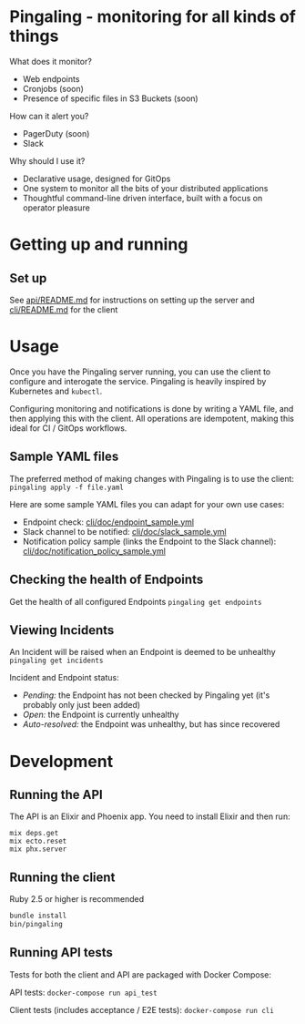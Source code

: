# Pingaling - monitoring for all kinds of things

What does it monitor?

* Web endpoints
* Cronjobs (soon)
* Presence of specific files in S3 Buckets (soon)

How can it alert you?

* PagerDuty (soon)
* Slack

Why should I use it?

* Declarative usage, designed for GitOps
* One system to monitor all the bits of your distributed applications
* Thoughtful command-line driven interface, built with a focus on operator pleasure

# Getting up and running
## Set up
See [api/README.md](api/README.md) for instructions on setting up the server and [cli/README.md](cli/README.md) for the client

# Usage
Once you have the Pingaling server running, you can use the client to configure and interogate the service. Pingaling is heavily inspired by Kubernetes and `kubectl`.

Configuring monitoring and notifications is done by writing a YAML file, and then applying this with the client. All operations are idempotent, making this ideal for CI / GitOps workflows.

## Sample YAML files
The preferred method of making changes with Pingaling is to use the client:
`pingaling apply -f file.yaml`

Here are some sample YAML files you can adapt for your own use cases:

* Endpoint check: [cli/doc/endpoint_sample.yml](cli/doc/endpoint_sample.yml)
* Slack channel to be notified: [cli/doc/slack_sample.yml](cli/doc/slack_sample.yml)
* Notification policy sample (links the Endpoint to the Slack channel): [cli/doc/notification_policy_sample.yml](cli/doc/notification_policy_sample.yml)

## Checking the health of Endpoints
Get the health of all configured Endpoints
`pingaling get endpoints`

## Viewing Incidents
An Incident will be raised when an Endpoint is deemed to be unhealthy
`pingaling get incidents`

Incident and Endpoint status:

* *Pending:* the Endpoint has not been checked by Pingaling yet (it's probably only just been added)
* *Open:* the Endpoint is currently unhealthy
* *Auto-resolved:* the Endpoint was unhealthy, but has since recovered

# Development
## Running the API
The API is an Elixir and Phoenix app. You need to install Elixir and then run:

```
mix deps.get
mix ecto.reset
mix phx.server
```

## Running the client
Ruby 2.5 or higher is recommended

```bash
bundle install
bin/pingaling
```

## Running API tests
Tests for both the client and API are packaged with Docker Compose:

API tests:
`docker-compose run api_test`

Client tests (includes acceptance / E2E tests):
`docker-compose run cli`
